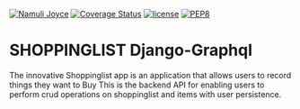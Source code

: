 [![Namuli Joyce](https://img.shields.io/badge/JoyceNamuli-Django--Graphql-blue.svg)]()
[![Coverage Status](https://coveralls.io/repos/github/JoyLubega/Shoppinglist_graphql/badge.svg?branch=develop)](https://coveralls.io/github/JoyLubega/Shoppinglist_graphql?branch=develop)
[![license](https://img.shields.io/github/license/mashape/apistatus.svg)]()
[![PEP8](https://img.shields.io/badge/code%20style-pep8-orange.svg)](https://www.python.org/dev/peps/pep-0008/)

# SHOPPINGLIST Django-Graphql

The innovative Shoppinglist app is an application that allows users  to record things they want to Buy  This is the backend API for enabling users to perform crud operations on shoppinglist and items with user persistence.

